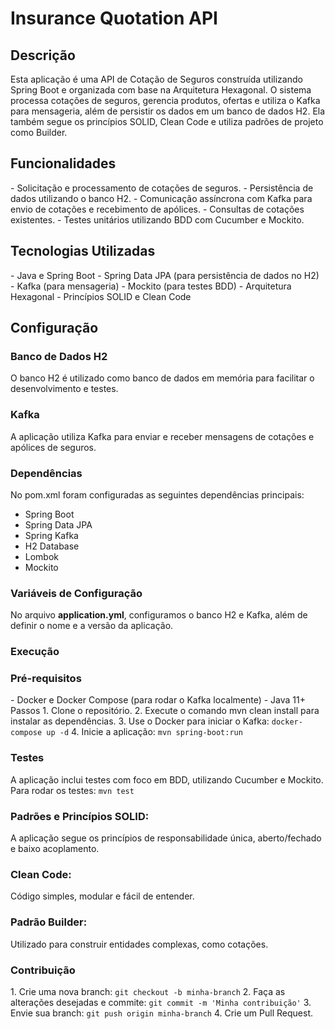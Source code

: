 <h1>Insurance Quotation API</h1>
<h2>Descrição</h2>
Esta aplicação é uma API de Cotação de Seguros construída utilizando Spring Boot e organizada com base na Arquitetura Hexagonal. O sistema processa cotações de seguros, gerencia produtos, ofertas e utiliza o Kafka para mensageria, além de persistir os dados em um banco de dados H2. Ela também segue os princípios SOLID, Clean Code e utiliza padrões de projeto como Builder.

<h2>Funcionalidades</h2>
- Solicitação e processamento de cotações de seguros.
- Persistência de dados utilizando o banco H2.
- Comunicação assíncrona com Kafka para envio de cotações e recebimento de apólices.
- Consultas de cotações existentes.
- Testes unitários utilizando BDD com Cucumber e Mockito.

<h2>Tecnologias Utilizadas</h2>
- Java e Spring Boot
- Spring Data JPA (para persistência de dados no H2)
- Kafka (para mensageria)
- Mockito (para testes BDD)
- Arquitetura Hexagonal
- Princípios SOLID e Clean Code

<h2>Configuração</h2>
<h3>Banco de Dados H2</h3>
O banco H2 é utilizado como banco de dados em memória para facilitar o desenvolvimento e testes.

<h3>Kafka</h3>
A aplicação utiliza Kafka para enviar e receber mensagens de cotações e apólices de seguros.

<h3>Dependências</h3>
No pom.xml foram configuradas as seguintes dependências principais:

- Spring Boot
- Spring Data JPA
- Spring Kafka
- H2 Database
- Lombok
- Mockito

<h3>Variáveis de Configuração</h3>
No arquivo <b>application.yml</b>, configuramos o banco H2 e Kafka, além de definir o nome e a versão da aplicação.

<h3>Execução</h3>
<h3>Pré-requisitos</h3>
- Docker e Docker Compose (para rodar o Kafka localmente)
- Java 11+
Passos
1. Clone o repositório.
2. Execute o comando mvn clean install para instalar as dependências.
3. Use o Docker para iniciar o Kafka: <code>docker-compose up -d</code>
4. Inicie a aplicação: <code>mvn spring-boot:run</code>

<h3>Testes</h3>
A aplicação inclui testes com foco em BDD, utilizando Cucumber e Mockito. 
Para rodar os testes: <code>mvn test</code>

<h3>Padrões e Princípios SOLID:</h3> 
A aplicação segue os princípios de responsabilidade única, aberto/fechado e baixo acoplamento.

<h3>Clean Code:</h3> 
Código simples, modular e fácil de entender.

<h3>Padrão Builder:</h3>
Utilizado para construir entidades complexas, como cotações.

<h3>Contribuição</h3>
1. Crie uma nova branch: <code>git checkout -b minha-branch</code>
2. Faça as alterações desejadas e commite: <code>git commit -m 'Minha contribuição'</code>
3. Envie sua branch: <code>git push origin minha-branch</code>
4. Crie um Pull Request.
